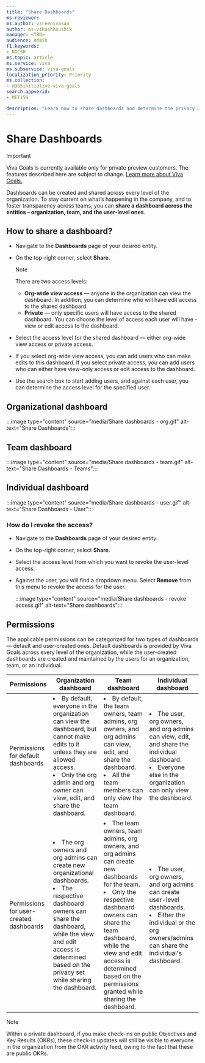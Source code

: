 ```yaml
---
title: "Share Dashboards"
ms.reviewer: 
ms.author: vsreenivasan
author: ms-vikashkoushik
manager: <TBD>
audience: Admin
f1.keywords:
- NOCSH
ms.topic: article
ms.service: viva
ms.subservice: viva-goals
localization_priority: Priority
ms.collection:  
- m365initiative-viva-goals
search.appverid:
- MET150

description: "Learn how to share dashboards and determine the privacy while sharing."
---
```


# Share Dashboards

> [!IMPORTANT]
> Viva Goals is currently available only for private preview customers. The features described here are subject to change. [Learn more about Viva Goals.](https://go.microsoft.com/fwlink/?linkid=2189933)

Dashboards can be created and shared across every level of the organization. To stay current on what’s happening in the company, and to foster transparency across teams, you can **share a dashboard across the entities – organization, team, and the user-level ones**.  

## How to share a dashboard?

- Navigate to the **Dashboards** page of your desired entity.

- On the top-right corner, select **Share**.

    > [!NOTE]
    > There are two access levels:
    >
    > - **Org-wide view access** — anyone in the organization can view the dashboard. In addition, you can determine who will have edit access to the shared dashboard.  
    > - **Private** — only specific users will have access to the shared dashboard. You can choose the level of access each user will have - view or edit access to the dashboard.

- Select the access level for the shared dashboard — either org-wide view access or private access.

- If you select org-wide view access, you can add users who can make edits to this dashboard. If you select private access, you can add users who can either have view-only access or edit access to the dashboard.

- Use the search box to start adding users, and against each user, you can determine the access level for the specified user.

## Organizational dashboard

:::image type="content" source="media/Share dashboards - org.gif" alt-text="Share Dashboards":::

## Team dashboard

:::image type="content" source="media/Share dashboards - team.gif" alt-text="Share Dashboards - Teams":::

## Individual dashboard

:::image type="content" source="media/Share dashboards - user.gif" alt-text="Share  Dashboards - User":::

### How do I revoke the access?

- Navigate to the **Dashboards** page of your desired entity.

- On the top-right corner, select **Share**.

- Select the access level from which you want to revoke the user-level access.

- Against the user, you will find a dropdown menu. Select **Remove** from this menu to revoke the access for the user.

    :::image type="content" source="media/Share dashboards - revoke access.gif" alt-text="Share dashboards":::

## Permissions

The applicable permissions can be categorized for two types of dashboards — default and user-created ones. Default dashboards is provided by Viva Goals across every level of the organization, while the user-created dashboards are created and maintained by the users for an organization, team, or an individual.  
  
| Permissions | Organization dashboard | Team dashboard | Individual dashboard |
|---------|---------|---------|---------|
| Permissions for default dashboards | <li>By default, everyone in the organization can view the dashboard, but cannot make edits to it unless they are allowed access.</li> <li>Only the org admin and org owner can view, edit, and share the dashboard.</li> | <li>By default, the team owners, team admins, org owners, and org admins can view, edit, and share the dashboard. </li> <li> All the team members can only view the team dashboard.</li> | <li>The user, org owners, and org admins can view, edit, and share the individual dashboard. </li> <li> Everyone else in the organization can only view the dashboard.</li> |
| Permissions for user-created dashboards | <li>The org owners and org admins can create new organizational dashboards. </li> <li> The respective dashboard owners can share the dashboard, while the view and edit access is determined based on the privacy set while sharing the dashboard.</li> | <li>The team owners, team admins, org owners, and org admins can create new dashboards for the team. </li> <li> Only the respective dashboard owners can share the team dashboard, while the view and edit access is determined based on the permissions granted while sharing the dashboard.</li>        | <li>The user, org owners, and org admins can create user-level dashboards. </li> <li> Either the individual or the org owners/admins can share the individual's dashboard.</li> |

> [!NOTE]
> Within a private dashboard, if you make check-ins on public Objectives and Key Results (OKRs), these check-in updates will still be visible to everyone in the organization from the OKR activity feed, owing to the fact that these are public OKRs.
